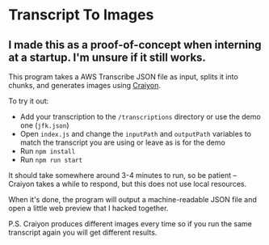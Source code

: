 # Transcript To Images

## I made this as a proof-of-concept when interning at a startup. I'm unsure if it still works.

This program takes a AWS Transcribe JSON file as input, splits it into chunks, and generates images using [Craiyon](https://www.craiyon.com/).

To try it out:
- Add your transcription to the `/transcriptions` directory or use the demo one (`jfk.json`)
- Open `index.js` and change the `inputPath` and `outputPath` variables to match the transcript you are using or leave as is for the demo
- Run `npm install`
- Run `npm run start`

It should take somewhere around 3-4 minutes to run, so be patient – Craiyon takes a while to respond, but this does not use local resources.

When it's done, the program will output a machine-readable JSON file and open a little web preview that I hacked together.

P.S. Craiyon produces different images every time so if you run the same transcript again you will get different results.
